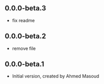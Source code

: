 ## 0.0.0-beta.3

- fix readme

## 0.0.0-beta.2

- remove file

## 0.0.0-beta.1

- Initial version, created by Ahmed Masoud

